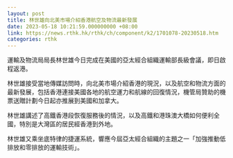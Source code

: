 ```yaml
---
layout: post
title: 林世雄向北美市場介紹香港航空及物流最新發展
date: 2023-05-18 10:21:59.000000000 +08:00
link: https://news.rthk.hk/rthk/ch/component/k2/1701078-20230518.htm
categories: rthk
---
```


運輸及物流局局長林世雄今日完成在美國的亞太經合組織運輸部長級會議，即日啟程返港。

林世雄接受當地傳媒訪問時，向北美市場介紹香港的現況，以及航空和物流方面的最新發展，包括香港連接美國各地的航空運力和航線的回復情況，機管局贊助的機票送贈計劃今日起亦推展到美國和加拿大。

林世雄講述了高鐵香港段恢復服務後的情況，以及高鐵和港珠澳大橋如何便利全國，特別是大灣區的居民經香港到外地。

林世雄又乘坐底特律的捷運系統，響應今屆亞太經合組織的主題之一「加強推動低排放和零排放的運輸技術」。
